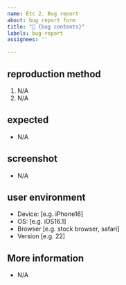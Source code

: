 ```yaml
---
name: Etc 2. Bug report
about: bug report form
title: "🐞 {bug contents}"
labels: bug-report
assignees: ''

---
```


## reproduction method

1. N/A
2. N/A

## expected

- N/A

## screenshot

- N/A

## user environment

- Device: [e.g. iPhone16]
- OS: [e.g. iOS16.1]
- Browser [e.g. stock browser, safari]
- Version [e.g. 22]

## More information

- N/A
